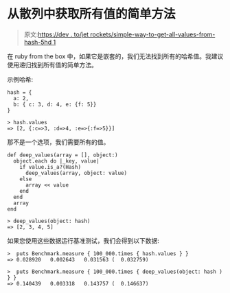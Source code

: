 # 从散列中获取所有值的简单方法

> 原文:[https://dev . to/jet rockets/simple-way-to-get-all-values-from-hash-5hd 1](https://dev.to/jetrockets/simple-way-to-get-all-values-from-hash-5hd1)

在 ruby from the box 中，如果它是嵌套的，我们无法找到所有的哈希值。我建议使用递归找到所有值的简单方法。

示例哈希:

```
hash = {
  a: 2,
  b: { c: 3, d: 4, e: {f: 5}}
} 
```

```
> hash.values
=> [2, {:c=>3, :d=>4, :e=>{:f=>5}}] 
```

那不是一个选项，我们需要所有的值。

```
def deep_values(array = [], object:)
  object.each do |_key, value|
    if value.is_a?(Hash)
      deep_values(array, object: value)
    else
      array << value
    end
  end
  array
end

> deep_values(object: hash)
=> [2, 3, 4, 5] 
```

如果您使用这些数据运行基准测试，我们会得到以下数据:

```
>  puts Benchmark.measure { 100_000.times { hash.values } }
=> 0.028920   0.002643   0.031563 (  0.032759)

>  puts Benchmark.measure { 100_000.times { deep_values(object: hash ) } }
=> 0.140439   0.003318   0.143757 (  0.146637) 
```